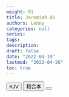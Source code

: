 ```yaml
---
weight: 01
title: Jeremiah 01
authors: Lenny
categories: null
series:
tags: 
description: 
draft: false
date: "2022-04-19"
lastmod: "2022-04-26"
toc: true
---
```


<!--more-->

<!-- Tab links -->
<div class="tab">
  <button class="tablinks active" onclick="tablabel(event, 'english')">KJV</button>
  <button class="tablinks" onclick="tablabel(event, 'chinese')">和合本</button>
  <button class="tablinks" onclick="tablabel(event, 'verse1')"></button>
</div>

<!-- Tab content -->
<div id="english" class="tabcontent" style="display:block">

</div>


<div id="chinese" class="tabcontent" style="display:block">

</div>


<div id="verse1" class="tabcontent" style="display:block">

</div>